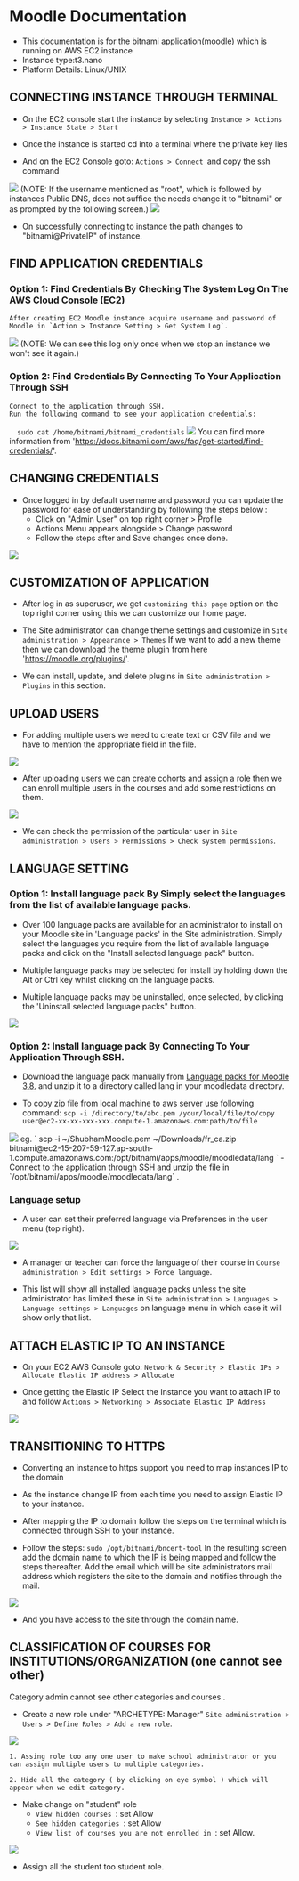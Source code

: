 # Moodle Documentation
- This documentation is for the bitnami application(moodle) which is running on AWS EC2 instance
- Instance type:t3.nano
- Platform Details: Linux/UNIX

## CONNECTING INSTANCE THROUGH TERMINAL

   - On the EC2 console start the instance by selecting 
    `Instance > Actions > Instance State > Start`

   - Once the instance is started cd into a terminal where the private key lies
   
   - And on the EC2 Console goto: 
   	`Actions > Connect `and copy the ssh command
<img src="https://github.com/shubham-natekar/Moodle/blob/master/images/connect-instance-1.png">	
   (NOTE: If the username mentioned as "root", which is followed by instances Public DNS, does
         not suffice the needs change it to "bitnami" or as prompted by the following screen.)
	 
   <img src="https://github.com/shubham-natekar/Moodle/blob/master/images/connect-instance-02.png">

   - On successfully connecting to instance the path changes to "bitnami@PrivateIP" of instance.
   
## FIND APPLICATION CREDENTIALS

### Option 1: Find Credentials By Checking The System Log On The AWS Cloud Console (EC2)

	After creating EC2 Moodle instance acquire username and password of 
	Moodle in `Action > Instance Setting > Get System Log`.
	
<img src="https://github.com/shubham-natekar/Moodle/blob/master/images/cm-app-credentials-3.png">
(NOTE: We can see this log only once when we stop an instance we won't see it again.)

### Option 2: Find Credentials By Connecting To Your Application Through SSH
    
    Connect to the application through SSH.
    Run the following command to see your application credentials:
`   sudo cat /home/bitnami/bitnami_credentials
`
<img src="https://github.com/shubham-natekar/Moodle/blob/master/images/cm-app-credentials-4.jpg">
   You can find more information from 'https://docs.bitnami.com/aws/faq/get-started/find-credentials/'.

## CHANGING CREDENTIALS

- Once logged in by default username and password you can update the password for ease of understanding by following the steps below :
   - Click on "Admin User" on top right corner > Profile
   - Actions Menu appears alongside > Change password
   - Follow the steps after and Save changes once done.
<img src="https://github.com/shubham-natekar/Moodle/blob/master/images/editprofile.jpg">

## CUSTOMIZATION OF APPLICATION

- After log in as superuser, we get `customizing this page` option on the top right corner using this we can customize our home page.

- The Site administrator can change theme settings and customize in `Site administration > Appearance > Themes`
    If we want to add a new theme then we can download the theme plugin from here 'https://moodle.org/plugins/'.

- We can install, update, and delete plugins in `Site administration > Plugins` in this section.

## UPLOAD USERS

- For adding multiple users we need to create text or CSV file and we have to mention the appropriate field in the file.
<img src="https://github.com/shubham-natekar/Moodle/blob/master/images/upload-user.jpg">

- After uploading users we can create cohorts and assign a role then we can enroll multiple users in the courses and add some restrictions on them.
<img src="https://github.com/shubham-natekar/Moodle/blob/master/images/cohots.jpg">

- We can check the permission of the particular user in `Site administration > Users > Permissions > Check system permissions`.

## LANGUAGE SETTING

### Option 1: Install language pack By Simply select the languages from the list of available language packs.

- Over 100 language packs are available for an administrator to install on your Moodle site in 'Language packs' in the Site administration. Simply select the languages you require from the list of available language packs and click on the "Install selected language pack" button.

- Multiple language packs may be selected for install by holding down the Alt or Ctrl key whilst clicking on the language packs.

- Multiple language packs may be uninstalled, once selected, by clicking the 'Uninstall selected language packs" button.
<img src="https://github.com/shubham-natekar/Moodle/blob/master/images/installing_a_lang_pack.png">

### Option 2: Install language pack By Connecting To Your Application Through SSH.

- Download the language pack manually from [Language packs for Moodle 3.8.](https://docs.moodle.org/38/en/Language_packs) and unzip it to a directory called lang in your moodledata directory.

- To copy zip file from local machine to aws server use following command:
`
scp -i /directory/to/abc.pem /your/local/file/to/copy user@ec2-xx-xx-xxx-xxx.compute-1.amazonaws.com:path/to/file
`
<img src="https://github.com/shubham-natekar/Moodle/blob/master/images/filecopy.jpg">
eg. 
` scp -i ~/ShubhamMoodle.pem ~/Downloads/fr_ca.zip bitnami@ec2-15-207-59-127.ap-south-1.compute.amazonaws.com:/opt/bitnami/apps/moodle/moodledata/lang	
`
- Connect to the application through SSH and unzip the file in `/opt/bitnami/apps/moodle/moodledata/lang` .

### Language setup

- A user can set their preferred language via Preferences in the user menu (top right).
<img src="https://github.com/shubham-natekar/Moodle/blob/master/images/lang-menu.jpg">

- A manager or teacher can force the language of their course in `Course administration > Edit settings > Force language`.

- This list will show all installed language packs unless the site administrator has limited these in `Site administration > Languages > Language settings > Languages` on language menu in which case it will show only that list.

## ATTACH ELASTIC IP TO AN INSTANCE

- On your EC2 AWS Console goto:
`Network & Security > Elastic IPs > Allocate Elastic IP address > Allocate`

- Once getting the Elastic IP Select the Instance you want to attach IP to  and follow 
	` Actions > Networking > Associate Elastic IP Address `
<img src="https://github.com/shubham-natekar/Moodle/blob/master/images/associat-e-ip.jpg">

## TRANSITIONING TO HTTPS

- Converting an instance to https support you need to map instances IP to the domain

- As the instance change IP from each time you need to assign Elastic IP to your instance.

- After mapping the IP to domain follow the steps on the terminal which is connected through SSH to your instance.

- Follow the steps: 
	`sudo /opt/bitnami/bncert-tool`
	In the resulting screen add the domain name to which the IP is being mapped and follow the steps thereafter.
	Add the email which will be site administrators mail address which registers the site to the domain and notifies through the mail.
<img src="https://github.com/shubham-natekar/Moodle/blob/master/images/bnctl-https.jpg">

- And you have access to the site through the domain name.

## CLASSIFICATION OF COURSES FOR INSTITUTIONS/ORGANIZATION (one cannot see other)

 Category admin cannot see other categories and courses .

- Create a new role under "ARCHETYPE: Manager" `Site administration > Users > Define Roles > Add a new role`.
<img src="https://github.com/shubham-natekar/Moodle/blob/master/images/addnewrole.jpg">

	1. Assing role too any one user to make school administrator or you can assign multiple users to multiple categories.
	
	2. Hide all the category ( by clicking on eye symbol ) which will appear when we edit category.

- Make change on "student" role
	- `View hidden courses `: set	Allow
	- `See hidden categories `: set	Allow
	- `View list of courses you are not enrolled in `: set	Allow.
<img src="https://github.com/shubham-natekar/Moodle/blob/master/images/permissions.jpg">

- Assign all the student too student role.
